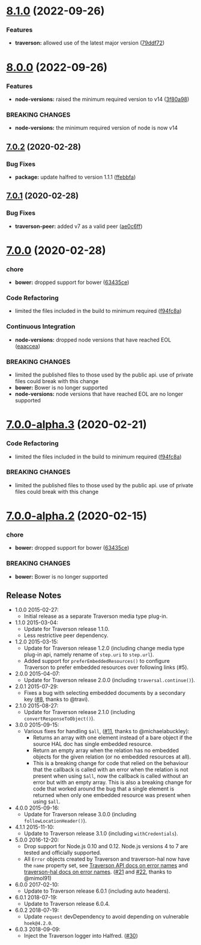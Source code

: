 # [8.1.0](https://github.com/traverson/traverson-hal/compare/v8.0.0...v8.1.0) (2022-09-26)


### Features

* **traverson:** allowed use of the latest major version ([79ddf72](https://github.com/traverson/traverson-hal/commit/79ddf72748153704777809caf34818dceeb18207))

# [8.0.0](https://github.com/traverson/traverson-hal/compare/v7.0.2...v8.0.0) (2022-09-26)


### Features

* **node-versions:** raised the minimum required version to v14 ([3f80a98](https://github.com/traverson/traverson-hal/commit/3f80a984fbfacf7ceef31353092df10a58b0904e))


### BREAKING CHANGES

* **node-versions:** the minimum required version of node is now v14

## [7.0.2](https://github.com/traverson/traverson-hal/compare/v7.0.1...v7.0.2) (2020-02-28)


### Bug Fixes

* **package:** update halfred to version 1.1.1 ([ffebbfa](https://github.com/traverson/traverson-hal/commit/ffebbfa13fc62ce356d1bebccd61fce346be5988))

## [7.0.1](https://github.com/traverson/traverson-hal/compare/v7.0.0...v7.0.1) (2020-02-28)


### Bug Fixes

* **traverson-peer:** added v7 as a valid peer ([ae0c6ff](https://github.com/traverson/traverson-hal/commit/ae0c6ffc26085b5e6f0b8f9d2af497eec6f630e8))

# [7.0.0](https://github.com/traverson/traverson-hal/compare/v6.1.0...v7.0.0) (2020-02-28)


### chore

* **bower:** dropped support for bower ([63435ce](https://github.com/traverson/traverson-hal/commit/63435ce1e6c73e9f75d09a3d72a10bc056c9492e))


### Code Refactoring

* limited the files included in the build to minimum required ([f94fc8a](https://github.com/traverson/traverson-hal/commit/f94fc8a99c269c5fdf2dea43483318aadb283a40))


### Continuous Integration

* **node-versions:** dropped node versions that have reached EOL ([eaaccea](https://github.com/traverson/traverson-hal/commit/eaaccea31af2a9431b96f42ffc1c3de8d56b0066))


### BREAKING CHANGES

* limited the published files to those used by the public api. use of private files
could break with this change
* **bower:** Bower is no longer supported
* **node-versions:** node versions that have reached EOL are no longer supported

# [7.0.0-alpha.3](https://github.com/traverson/traverson-hal/compare/v7.0.0-alpha.2...v7.0.0-alpha.3) (2020-02-21)


### Code Refactoring

* limited the files included in the build to minimum required ([f94fc8a](https://github.com/traverson/traverson-hal/commit/f94fc8a99c269c5fdf2dea43483318aadb283a40))


### BREAKING CHANGES

* limited the published files to those used by the public api. use of private files
could break with this change

# [7.0.0-alpha.2](https://github.com/traverson/traverson-hal/compare/v7.0.0-alpha.1...v7.0.0-alpha.2) (2020-02-15)


### chore

* **bower:** dropped support for bower ([63435ce](https://github.com/traverson/traverson-hal/commit/63435ce1e6c73e9f75d09a3d72a10bc056c9492e))


### BREAKING CHANGES

* **bower:** Bower is no longer supported

Release Notes
-------------

* 1.0.0 2015-02-27:
    * Initial release as a separate Traverson media type plug-in.
* 1.1.0 2015-03-04:
    * Update for Traverson release 1.1.0.
    * Less restrictive peer dependency.
* 1.2.0 2015-03-15:
    * Update for Traverson release 1.2.0 (including change media type plug-in api, namely rename of `step.uri` to `step.url`).
    * Added support for `preferEmbeddedResources()` to configure Traverson to prefer embedded resources over following links (#5).
* 2.0.0 2015-04-07:
    * Update for Traverson release 2.0.0 (including `traversal.continue()`).
* 2.0.1 2015-07-29:
    * Fixes a bug with selecting embedded documents by a secondary key ([#8](https://github.com/traverson/traverson-hal/issues/8), thanks to @travi).
* 2.1.0 2015-08-27:
    * Update for Traverson release 2.1.0 (including `convertResponseToObject()`).
* 3.0.0 2015-09-15:
    * Various fixes for handling `$all`, ([#11](https://github.com/traverson/traverson-hal/pull/11), thanks to @michaelabuckley):
        * Returns an array with one element instead of a bare object if the source HAL doc has single embedded resource.
        * Return an empty array when the relation has no embedded objects for the given relation (or no embedded resources at all).
        * This is a breaking change for code that relied on the behaviour that the callback is called with an error when the relation is not present when using `$all`, now the callback is called without an error but with an empty array. This is also a breaking change for code that worked around the bug that a single element is returned when only one embedded resource was present when using `$all`.
* 4.0.0 2015-09-16:
    * Update for Traverson release 3.0.0 (including `followLocationHeader()`).
* 4.1.1 2015-11-10:
    * Update to Traverson release 3.1.0 (including `withCredentials`).
* 5.0.0 2016-12-20:
    * Drop support for Node.js 0.10 and 0.12. Node.js versions 4 to 7 are tested and officially supported.
    * All `Error` objects created by Traverson and traverson-hal now have the `name` property set, see [Traverson API docs on error names](https://github.com/traverson/traverson/blob/master/api.markdown#traverson-errors) and [traverson-hal docs on error names](#errors). ([#21](https://github.com/traverson/traverson-hal/issues/21) and [#22](https://github.com/traverson/traverson-hal/issues/22), thanks to @mimol91)
* 6.0.0 2017-02-10:
    * Update to Traverson release 6.0.1 (including auto headers).
* 6.0.1 2018-07-19:
    * Update to Traverson release 6.0.4.
* 6.0.2 2018-07-19:
    * Update `request` devDependency to avoid depending on vulnerable `hoek@4.2.0`.
* 6.0.3 2018-09-09:
    * Inject the Traverson logger into Halfred. ([#30](https://github.com/traverson/traverson-hal/issues/30))

